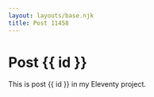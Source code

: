 ```yaml
---
layout: layouts/base.njk
title: Post 11458
---
```


# Post {{ id }}

This is post {{ id }} in my Eleventy project.
